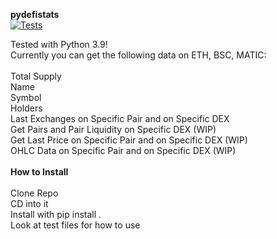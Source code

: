 **pydefistats**\
[![Tests](https://github.com/crosschainer/pydefistats/actions/workflows/python-app.yml/badge.svg)](https://github.com/crosschainer/pydefistats/actions/workflows/python-app.yml)

Tested with Python 3.9!\
Currently you can get the following data on ETH, BSC, MATIC:\
\
Total Supply\
Name\
Symbol\
Holders\
Last Exchanges on Specific Pair and on Specific DEX\
Get Pairs and Pair Liquidity on Specific DEX (WIP)\
Get Last Price on Specific Pair and on Specific DEX (WIP)\
OHLC Data on Specific Pair and on Specific DEX (WIP)\
\
**How to Install**\
\
Clone Repo\
CD into it\
Install with pip install .\
Look at test files for how to use
